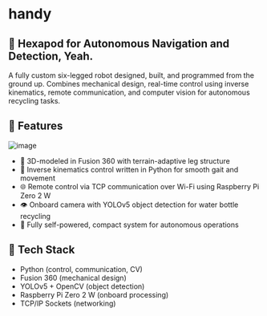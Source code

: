 # handy
## 🐜 Hexapod for Autonomous Navigation and Detection, Yeah.  
A fully custom six-legged robot designed, built, and programmed from the ground up. Combines mechanical design, real-time control using inverse kinematics, remote communication, and computer vision for autonomous recycling tasks.

## 📌 Features
![image](https://github.com/user-attachments/assets/a72e5737-8cce-4c23-a43a-9003bd4a5c51)

- 🔧 3D-modeled in Fusion 360 with terrain-adaptive leg structure 
- 🧠 Inverse kinematics control written in Python for smooth gait and movement
- 🌐 Remote control via TCP communication over Wi-Fi using Raspberry Pi Zero 2 W
- 👁️ Onboard camera with YOLOv5 object detection for water bottle recycling
- 🔋 Fully self-powered, compact system for autonomous operations

## 🤖 Tech Stack
- Python (control, communication, CV)
- Fusion 360 (mechanical design)
- YOLOv5 + OpenCV (object detection)
- Raspberry Pi Zero 2 W (onboard processing)
- TCP/IP Sockets (networking)
